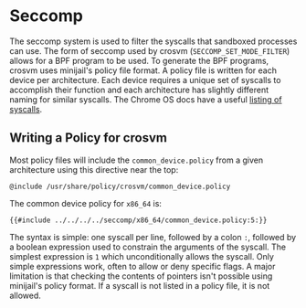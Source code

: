 # Seccomp

The seccomp system is used to filter the syscalls that sandboxed processes can use. The form of
seccomp used by crosvm (`SECCOMP_SET_MODE_FILTER`) allows for a BPF program to be used. To generate
the BPF programs, crosvm uses minijail's policy file format. A policy file is written for each
device per architecture. Each device requires a unique set of syscalls to accomplish their function
and each architecture has slightly different naming for similar syscalls. The Chrome OS docs have a
useful
[listing of syscalls](https://chromium.googlesource.com/chromiumos/docs/+/master/constants/syscalls.md).

## Writing a Policy for crosvm

Most policy files will include the `common_device.policy` from a given architecture using this
directive near the top:

```
@include /usr/share/policy/crosvm/common_device.policy
```

The common device policy for `x86_64` is:

```
{{#include ../../../../seccomp/x86_64/common_device.policy:5:}}
```

The syntax is simple: one syscall per line, followed by a colon `:`, followed by a boolean
expression used to constrain the arguments of the syscall. The simplest expression is `1` which
unconditionally allows the syscall. Only simple expressions work, often to allow or deny specific
flags. A major limitation is that checking the contents of pointers isn't possible using minijail's
policy format. If a syscall is not listed in a policy file, it is not allowed.
